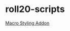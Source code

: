 # roll20-scripts

[Macro Styling Addon](https://raw.githubusercontent.com/hessand/roll20-scripts/master/roll20MacroStyle)
